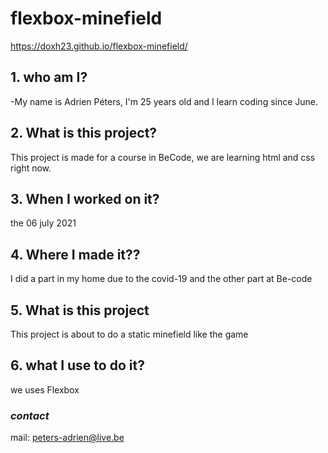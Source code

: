 # flexbox-minefield
https://doxh23.github.io/flexbox-minefield/


## 1. who am I?
-My name is Adrien Péters, I'm 25 years old and I learn coding since June.  

## 2. What is this project?  
This project is made for a course in BeCode, we are learning html and css right now.  

## 3. When I worked on it?  
the 06 july 2021  


## 4. Where I made it??    

I did a part in my home due to the covid-19 and the other part at Be-code    

## 5. What is this project    

This project is about to do a static minefield like the game 


## 6. what I use to do it?  

we  uses Flexbox   
   
### *contact*  
mail: peters-adrien@live.be 
